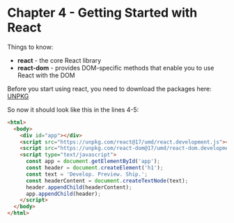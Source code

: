 # Chapter 4 - Getting Started with React

Things to know:
- **react** - the core React library
- **react-dom** - provides DOM-specific methods that enable you to use React with the DOM

Before you start using react, you need to download the packages here: [UNPKG](https://unpkg.com/)

So now it should look like this in the lines 4-5: 

```html
<html>
  <body>
    <div id="app"></div>
    <script src="https://unpkg.com/react@17/umd/react.development.js"></script>
    <script src="https://unpkg.com/react-dom@17/umd/react-dom.development.js"></script>
    <script type="text/javascript">
      const app = document.getElementById('app');
      const header = document.createElement('h1');
      const text = 'Develop. Preview. Ship.';
      const headerContent = document.createTextNode(text);
      header.appendChild(headerContent);
      app.appendChild(header);
    </script>
  </body>
</html>
```
